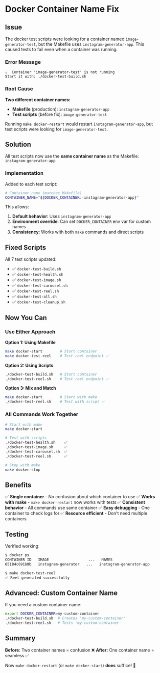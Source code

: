 # Docker Container Name Fix

## Issue

The docker test scripts were looking for a container named `image-generator-test`, but the Makefile uses `instagram-generator-app`. This caused tests to fail even when a container was running.

### Error Message
```
⚠️  Container 'image-generator-test' is not running
Start it with: ./docker-test-build.sh
```

### Root Cause

**Two different container names:**
- **Makefile** (production): `instagram-generator-app`
- **Test scripts** (before fix): `image-generator-test`

Running `make docker-restart` would restart `instagram-generator-app`, but test scripts were looking for `image-generator-test`.

## Solution

All test scripts now use the **same container name** as the Makefile: `instagram-generator-app`

### Implementation

Added to each test script:
```bash
# Container name (matches Makefile)
CONTAINER_NAME="${DOCKER_CONTAINER:-instagram-generator-app}"
```

This allows:
1. **Default behavior**: Uses `instagram-generator-app`
2. **Environment override**: Can set `DOCKER_CONTAINER` env var for custom names
3. **Consistency**: Works with both `make` commands and direct scripts

## Fixed Scripts

All 7 test scripts updated:
- ✅ `docker-test-build.sh`
- ✅ `docker-test-health.sh`
- ✅ `docker-test-image.sh`
- ✅ `docker-test-carousel.sh`
- ✅ `docker-test-reel.sh`
- ✅ `docker-test-all.sh`
- ✅ `docker-test-cleanup.sh`

## Now You Can

### Use Either Approach

**Option 1: Using Makefile**
```bash
make docker-start        # Start container
make docker-test-reel    # Test reel endpoint ✅
```

**Option 2: Using Scripts**
```bash
./docker-test-build.sh   # Start container
./docker-test-reel.sh    # Test reel endpoint ✅
```

**Option 3: Mix and Match**
```bash
make docker-start        # Start with make
./docker-test-reel.sh    # Test with script ✅
```

### All Commands Work Together

```bash
# Start with make
make docker-start

# Test with scripts
./docker-test-health.sh    ✅
./docker-test-image.sh     ✅
./docker-test-carousel.sh  ✅
./docker-test-reel.sh      ✅

# Stop with make
make docker-stop
```

## Benefits

✅ **Single container** - No confusion about which container to use
✅ **Works with make** - `make docker-restart` now works with tests
✅ **Consistent behavior** - All commands use same container
✅ **Easy debugging** - One container to check logs for
✅ **Resource efficient** - Don't need multiple containers

## Testing

Verified working:
```bash
$ docker ps
CONTAINER ID   IMAGE                  ...   NAMES
65184c691b0b   instagram-generator   ...   instagram-generator-app

$ make docker-test-reel
✅ Reel generated successfully
```

## Advanced: Custom Container Name

If you need a custom container name:

```bash
export DOCKER_CONTAINER=my-custom-container
./docker-test-build.sh  # Creates 'my-custom-container'
./docker-test-reel.sh   # Tests 'my-custom-container'
```

## Summary

**Before:** Two container names = confusion ❌
**After:** One container name = seamless ✅

Now `make docker-restart` (or `make docker-start`) **does** suffice! 🎉

